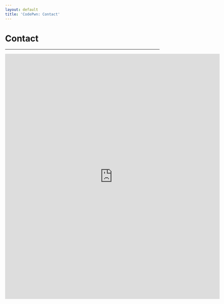```yaml
---
layout: default
title: 'CodePwn: Contact'
---
```

<h1>Contact</h1><hr>
<iframe src="https://docs.google.com/forms/d/1wWvbL7YIGfN5GsEMaN2vGNy7hMsE0cBDTRUHBO9tKOQ/viewform?embedded=true" width="700" height="800" frameborder="0" marginheight="0" marginwidth="0">Loading...</iframe>
